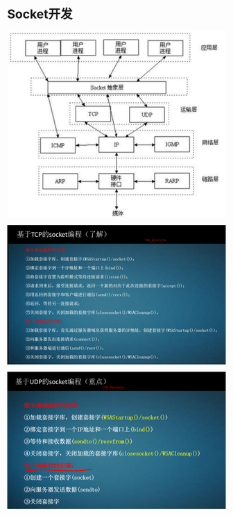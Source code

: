 # Socket开发

![image-20230801130752235](https://raw.githubusercontent.com/mowang111/image-hosting/master/img/image-20230801130752235.png)

![image-20230801131441913](https://raw.githubusercontent.com/mowang111/image-hosting/master/img/image-20230801131441913.png)

![image-20230801131421534](https://raw.githubusercontent.com/mowang111/image-hosting/master/img/image-20230801131421534.png)
